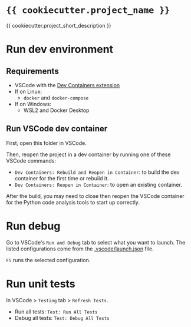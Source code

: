 # `{{ cookiecutter.project_name }}`

{{ cookiecutter.project_short_description }}

# Run dev environment

## Requirements

- VSCode with the [Dev Containers extension](https://marketplace.visualstudio.com/items?itemName=ms-vscode-remote.remote-containers)
- If on Linux:
  - `docker` and `docker-compose`
- If on Windows:
  - WSL2 and Docker Desktop

## Run VSCode dev container

First, open this folder in VSCode.

Then, reopen the project in a dev container by running one of these VSCode commands:
- `Dev Containers: Rebuild and Reopen in Container`: to build the dev container for the first time or rebuild it.
- `Dev Containers: Reopen in Container`: to open an existing container.

After the build, you may need to close then reopen the VSCode container for the Python code analysis tools to start up correctly.

# Run debug

Go to VSCode's `Run and Debug` tab to select what you want to launch. The listed configurations come from the [.vscode/launch.json](.vscode/launch.json) file.

`F5` runs the selected configuration.

# Run unit tests

In VSCode > `Testing` tab > `Refresh Tests`.

- Run all tests: `Test: Run All Tests`
- Debug all tests: `Test: Debug All Tests`
